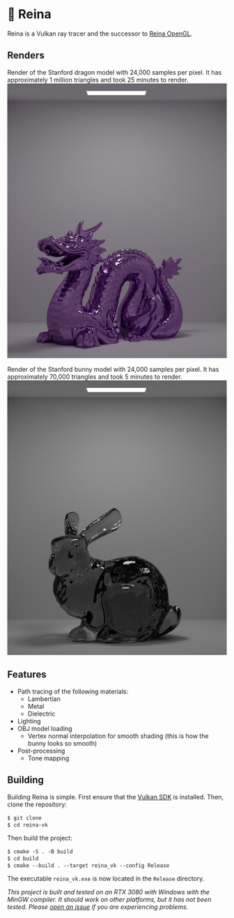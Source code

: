 # 👑 Reina

Reina is a Vulkan ray tracer and the successor to [Reina OpenGL](https://www.github.com/alexanderjcs/reina-gl).

## Renders

Render of the Stanford dragon model with 24,000 samples per pixel. It has approximately 1 million triangles and took 25 minutes to render.
![image](renders/dragon5.png)

Render of the Stanford bunny model with 24,000 samples per pixel. It has approximately 70,000 triangles and took 5 minutes to render.
![image](renders/bunny2.png)

## Features

* Path tracing of the following materials:
  * Lambertian
  * Metal
  * Dielectric
* Lighting
* OBJ model loading
  * Vertex normal interpolation for smooth shading (this is how the bunny looks so smooth)
* Post-processing
  * Tone mapping


## Building

Building Reina is simple. First ensure that the [Vulkan SDK](https://www.lunarg.com/vulkan-sdk/) is installed. Then, clone the repository:
```shell
$ git clone
$ cd reina-vk
```

Then build the project:
```shell
$ cmake -S . -B build
$ cd build
$ cmake --build . --target reina_vk --config Release
```

The executable `reina_vk.exe` is now located in the `Release` directory.

*This project is built and tested on an RTX 3080 with Windows with the MinGW compiler. It should work on other platforms, but it has not been tested. Please [open an issue](https://www.github.com/alexanderjcs/reina-vk/issues) if you are experiencing problems.*

